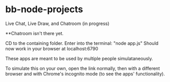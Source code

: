 bb-node-projects
================

Live Chat, Live Draw, and Chatroom (in progress)

**Chatroom isn't there yet.

CD to the containing folder.
Enter into the terminal: "node app.js"
Should now work in your browser at localhost:6790

These apps are meant to be used by multiple people simulataneously.

To simulate this on your own, open the link normally, then with a different browser and with Chrome's incognito mode (to see the apps' functionality).



